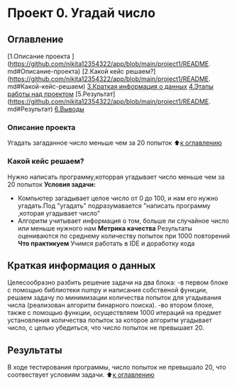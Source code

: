  # Проект 0. Угадай число
 ## Оглавление 
 [1.Описание проекта ](https://github.com/nikita12354322/app/blob/main/project1/README.
 md#Описание-проекта)
 [2.Какой кейс решаем?](https://github.com/nikita12354322/app/blob/main/project1/README.
 md#Какой-кейс-решаем)
 [3.Краткая информация о данных](https://github.com/nikita12354322/app/blob/main/project1/README.md#Краткая-информация-о-данных)
 [4.Этапы работы над проектом](https://github.com/nikita12354322/app/blob/main/project1/README.md#Этапы-работы-над-проектом)
 [5.Результат](https://github.com/nikita12354322/app/blob/main/project1/README.
 md#Результат)
 [6.Выводы](https://github.com/nikita12354322/app/blob/main/project1/README.md#Выводы)
### Описание проекта
 Угадать загаданное число меньше чем за 20 попыток 
 :arrow_up:[к оглавлению](https://github.com/nikita12354322/app/blob/main/project1/README.md#Оглавнение)
### Какой кейс решаем?
Нужно написать программу,которрая угадывает число меньше чем за 20 попыток
**Условия задачи:**
- Компьютер загадывает целое число от 0 до 100, и нам его нужно угадать.Под "угадать" подразумавается "написать программу ,которая угадывает число"
- Алгоритм учитывает информация о том, больше ли случайное число или меньше нужного нам
**Метрика качества**
Результаты оцениваются по среднему количеству попыток при 1000 повторений
**Что практикуем** 
Учимся работать в IDE и доработку кода
## Краткая информация о данных
Целесообразно разбить решение задачи на два блока:
-в первом блоке с помощью библиотеки numpy и написания собственой функции, решаем задачу по минимизации количества попыток для угадывания числа (реализован алгоритм бинарного поиска).
-во втором блоке, также с помощью функции, осуществляем 1000 итераций на предмет установления количества попыток за которое алгоритм угадывает число, с целью убедиться, что число попыток не превышает 20.
## Результаты
В ходе тестирования программы, число попыток не превышало 20, что соотвествует условиям задачи.
:arrow_up:[к оглавлению](https://github.com/nikita12354322/app/blob/main/project1/README.md#Оглавниние)